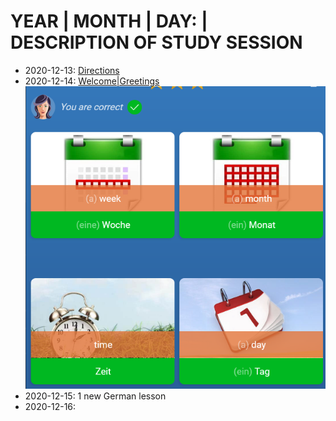 # YEAR | MONTH | DAY: | DESCRIPTION OF STUDY SESSION 

* 2020-12-13: [Directions](https://github.com/EO4wellness/T-I-L/blob/main/polyglot/aleman/directions.md)<br>
* 2020-12-14: [Welcome|Greetings](https://github.com/EO4wellness/T-I-L/blob/main/polyglot/aleman/welcome.md)<br>
![Mondly Lesson](https://github.com/EO4wellness/T-I-L/blob/main/polyglot/aleman/images/2020-12-14-german.png)<br>
* 2020-12-15: 1 new German lesson<br>
* 2020-12-16: <br>

